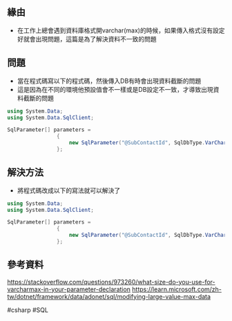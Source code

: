 ## 緣由

* 在工作上總會遇到資料庫格式開varchar(max)的時候，如果傳入格式沒有設定好就會出現問題，這篇是為了解決資料不一致的問題
## 問題

* 當在程式碼寫以下的程式碼，然後傳入DB有時會出現資料截斷的問題
* 這是因為在不同的環境他預設值會不一樣或是DB設定不一致，才導致出現資料截斷的問題
```csharp
using System.Data;
using System.Data.SqlClient;

SqlParameter[] parameters =
                {
                    new SqlParameter("@SubContactId", SqlDbType.VarChar),
                };
```

## 解決方法

* 將程式碼改成以下的寫法就可以解決了
```csharp
using System.Data;
using System.Data.SqlClient;

SqlParameter[] parameters =
                {
                    new SqlParameter("@SubContactId", SqlDbType.VarChar, -1),
                };
```
## 參考資料

https://stackoverflow.com/questions/973260/what-size-do-you-use-for-varcharmax-in-your-parameter-declaration
https://learn.microsoft.com/zh-tw/dotnet/framework/data/adonet/sql/modifying-large-value-max-data

#csharp #SQL
